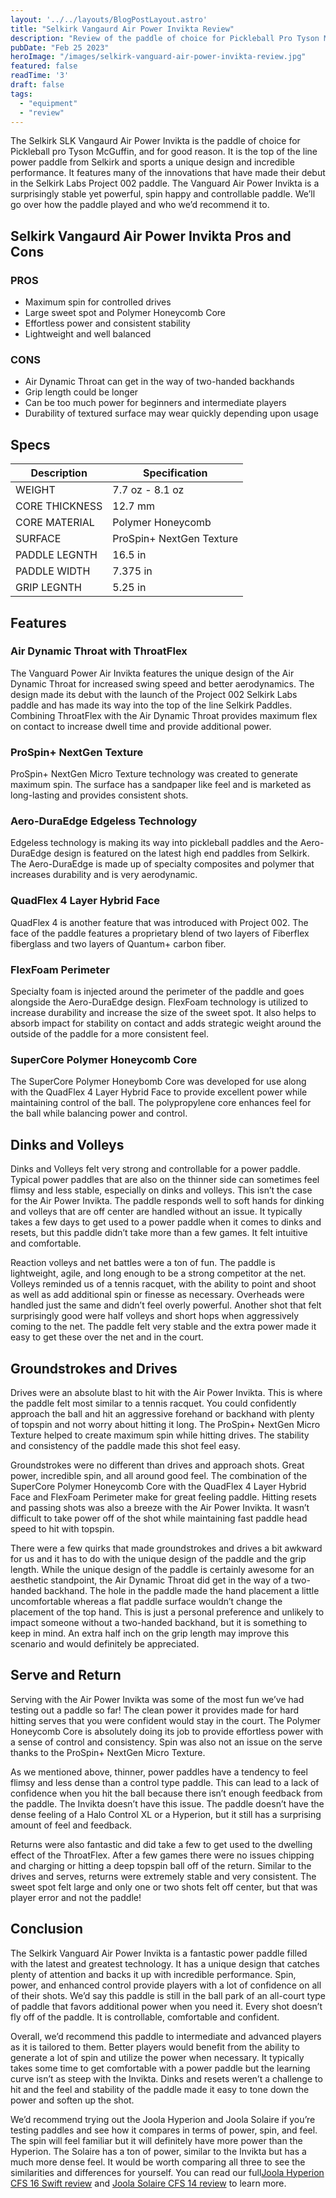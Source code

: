 ```yaml
---
layout: '../../layouts/BlogPostLayout.astro'
title: "Selkirk Vangaurd Air Power Invikta Review"
description: "Review of the paddle of choice for Pickleball Pro Tyson McGuffin!"
pubDate: "Feb 25 2023"
heroImage: "/images/selkirk-vanguard-air-power-invikta-review.jpg"
featured: false
readTime: '3'
draft: false
tags: 
  - "equipment"
  - "review"
---
```


The Selkirk SLK Vangaurd Air Power Invikta is the paddle of choice for Pickleball pro Tyson McGuffin, and for good reason. It is the top of the line power paddle from Selkirk and sports a unique design and incredible performance. It features many of the innovations that have made their debut in the Selkirk Labs Project 002 paddle. The Vanguard Air Power Invikta is a surprisingly stable yet powerful, spin happy and controllable paddle.  We’ll go over how the paddle played and who we’d recommend it to. 

## Selkirk Vangaurd Air Power Invikta Pros and Cons
### PROS
- Maximum spin for controlled drives
- Large sweet spot and Polymer Honeycomb Core
- Effortless power and consistent stability
- Lightweight and well balanced

### CONS
- Air Dynamic Throat can get in the way of two-handed backhands
- Grip length could be longer
- Can be too much power for beginners and intermediate players
- Durability of textured surface may wear quickly depending upon usage

## Specs
| Description      | Specification  |
| ----------- | ----------- |
| WEIGHT | 7.7 oz - 8.1 oz |
| CORE THICKNESS | 12.7 mm |
| CORE MATERIAL  | Polymer Honeycomb |
| SURFACE | ProSpin+ NextGen Texture |
| PADDLE LEGNTH | 16.5 in |
| PADDLE WIDTH | 7.375 in |
| GRIP LEGNTH | 5.25 in |

## Features
### Air Dynamic Throat with ThroatFlex

The Vanguard Power Air Invikta features the unique design of the Air Dynamic Throat for increased swing speed and better aerodynamics. The design made its debut with the launch of the Project 002 Selkirk Labs paddle and has made its way into the top of the line Selkirk Paddles. Combining ThroatFlex with the Air Dynamic Throat provides maximum flex on contact to increase dwell time and provide additional power.

### ProSpin+ NextGen Texture

ProSpin+ NextGen Micro Texture technology was created to generate maximum spin. The surface has a sandpaper like feel and is marketed as long-lasting and provides consistent shots.

### Aero-DuraEdge Edgeless Technology

Edgeless technology is making its way into pickleball paddles and the Aero-DuraEdge design is featured on the latest high end paddles from Selkirk. The Aero-DuraEdge is made up of specialty composites and polymer that increases durability and is very aerodynamic.

### QuadFlex 4 Layer Hybrid Face

QuadFlex 4 is another feature that was introduced with Project 002. The face of the paddle features a proprietary blend of two layers of Fiberflex fiberglass and two layers of Quantum+ carbon fiber. 

### FlexFoam Perimeter

Specialty foam is injected around the perimeter of the paddle and goes alongside the Aero-DuraEdge design. FlexFoam technology is utilized to increase durability and increase the size of the sweet spot. It also helps to absorb impact for stability on contact and adds strategic weight around the outside of the paddle for a more consistent feel. 

### SuperCore Polymer Honeycomb Core

The SuperCore Polymer Honeybomb Core was developed for use along with the QuadFlex 4 Layer Hybrid Face to provide excellent power while maintaining control of the ball. The polypropylene core enhances feel for the ball while balancing power and control.

## Dinks and Volleys

Dinks and Volleys felt very strong and controllable for a power paddle. Typical power paddles that are also on the thinner side can sometimes feel flimsy and less stable, especially on dinks and volleys. This isn’t the case for the Air Power Invikta. The paddle responds well to soft hands for dinking and volleys that are off center are handled without an issue. It typically takes a few days to get used to a power paddle when it comes to dinks and resets, but this paddle didn’t take more than a few games. It felt intuitive and comfortable. 

Reaction volleys and net battles were a ton of fun. The paddle is lightweight, agile, and long enough to be a strong competitor at the net. Volleys reminded us of a tennis racquet, with the ability to point and shoot as well as add additional spin or finesse as necessary. Overheads were handled just the same and didn’t feel overly powerful. Another shot that felt surprisingly good were half volleys and short hops when aggressively coming to the net. The paddle felt very stable and the extra power made it easy to get these over the net and in the court.

## Groundstrokes and Drives

Drives were an absolute blast to hit with the Air Power Invikta. This is where the paddle felt most similar to a tennis racquet. You could confidently approach the ball and hit an aggressive forehand or backhand with plenty of topspin and not worry about hitting it long. The ProSpin+ NextGen Micro Texture helped to create maximum spin while hitting drives. The stability and consistency of the paddle made this shot feel easy. 

Groundstrokes were no different than drives and approach shots. Great power, incredible spin, and all around good feel. The combination of the SuperCore Polymer Honeycomb Core with the QuadFlex 4 Layer Hybrid Face and FlexFoam Perimeter make for great feeling paddle. Hitting resets and passing shots was also a breeze with the Air Power Invikta. It wasn’t difficult to take power off of the shot while maintaining fast paddle head speed to hit with topspin. 

There were a few quirks that made groundstrokes and drives a bit awkward for us and it has to do with the unique design of the paddle and the grip length. While the unique design of the paddle is certainly awesome for an aesthetic standpoint, the Air Dynamic Throat did get in the way of a two-handed backhand. The hole in the paddle made the hand placement a little uncomfortable whereas a flat paddle surface wouldn’t change the placement of the top hand. This is just a personal preference and unlikely to impact someone without a two-handed backhand, but it is something to keep in mind. An extra half inch on the grip length may improve this scenario and would definitely be appreciated.

## Serve and Return

Serving with the Air Power Invikta was some of the most fun we’ve had testing out a paddle so far! The clean power it provides made for hard hitting serves that you were confident would stay in the court. The Polymer Honeycomb Core is absolutely doing its job to provide effortless power with a sense of control and consistency. Spin was also not an issue on the serve thanks to the ProSpin+ NextGen Micro Texture. 

As we mentioned above, thinner, power paddles have a tendency to feel flimsy and less dense than a control type paddle. This can lead to a lack of confidence when you hit the ball because there isn’t enough feedback from the paddle. The Invikta doesn’t have this issue. The paddle doesn’t have the dense feeling of a Halo Control XL or a Hyperion, but it still has a surprising amount of feel and feedback. 

Returns were also fantastic and did take a few to get used to the dwelling effect of the ThroatFlex. After a few games there were no issues chipping and charging or hitting a deep topspin ball off of the return. Similar to the drives and serves, returns were extremely stable and very consistent. The sweet spot felt large and only one or two shots felt off center, but that was player error and not the paddle!

## Conclusion

The Selkirk Vanguard Air Power Invikta is a fantastic power paddle filled with the latest and greatest technology. It has a unique design that catches plenty of attention and backs it up with incredible performance. Spin, power, and enhanced control provide players with a lot of confidence on all of their shots. We’d say this paddle is still in the ball park of an all-court type of paddle that favors additional power when you need it. Every shot doesn’t fly off of the paddle. It is controllable, comfortable and confident.

Overall, we’d recommend this paddle to intermediate and advanced players as it is tailored to them. Better players would benefit from the ability to generate a lot of spin and utilize the power when necessary. It typically takes some time to get comfortable with a power paddle but the learning curve isn’t as steep with the Invikta. Dinks and resets weren’t a challenge to hit and the feel and stability of the paddle made it easy to tone down the power and soften up the shot.

We’d recommend trying out the Joola Hyperion and Joola Solaire if you’re testing paddles and see how it compares in terms of power, spin, and feel. The spin will feel familiar but it will definitely have more power than the Hyperion. The Solaire has a ton of power, similar to the Invikta but has a much more dense feel. It would be worth comparing all three to see the similarities and differences for yourself. You can read our full<a href="/blog/joola-hyperion-cfs-16-swift-review">Joola Hyperion CFS 16 Swift review</a> and <a href="/blog/joola-solaire-cfs-14-review">Joola Solaire CFS 14 review</a> to learn more.